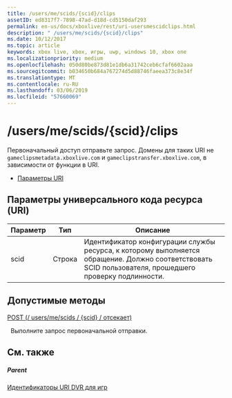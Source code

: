 ```yaml
---
title: /users/me/scids/{scid}/clips
assetID: ed8317f7-7898-47ad-d18d-cd5150daf293
permalink: en-us/docs/xboxlive/rest/uri-usersmescidclips.html
description: " /users/me/scids/{scid}/clips"
ms.date: 10/12/2017
ms.topic: article
keywords: xbox live, xbox, игры, uwp, windows 10, xbox one
ms.localizationpriority: medium
ms.openlocfilehash: 050d80be873d81e1db6a31742ceb6cfaf6602aaa
ms.sourcegitcommit: b034650b684a767274d5d88746faeea373c8e34f
ms.translationtype: MT
ms.contentlocale: ru-RU
ms.lasthandoff: 03/06/2019
ms.locfileid: "57660069"
---
```

# <a name="usersmescidsscidclips"></a>/users/me/scids/{scid}/clips
Первоначальный доступ отправьте запрос. Домены для таких URI не `gameclipsmetadata.xboxlive.com` и `gameclipstransfer.xboxlive.com`, в зависимости от функции в URI.
 
  * [Параметры URI](#ID4EX)
 
<a id="ID4EX"></a>

 
## <a name="uri-parameters"></a>Параметры универсального кода ресурса (URI)
 
| Параметр| Тип| Описание| 
| --- | --- | --- | 
| scid| Строка| Идентификатор конфигурации службы ресурса, к которому выполняется обращение. Должно соответствовать SCID пользователя, прошедшего проверку подлинности.| 
  
<a id="ID4ETB"></a>

 
## <a name="valid-methods"></a>Допустимые методы

[POST (/ users/me/scids / {scid} / отсекает)](uri-usersmescidclipspost.md)

&nbsp;&nbsp;Выполните запрос первоначальной отправки.
 
<a id="ID4E4B"></a>

 
## <a name="see-also"></a>См. также
 
<a id="ID4E6B"></a>

 
##### <a name="parent"></a>Parent 

[Идентификаторы URI DVR для игр](atoc-reference-dvr.md)

   
